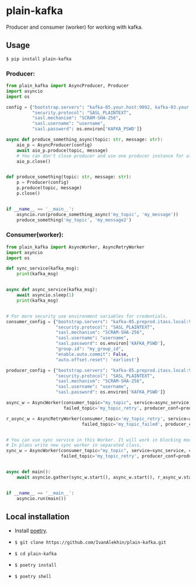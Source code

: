 # plain-kafka

Producer and consumer (worker) for working with kafka.

## Usage

```$ pip install plain-kafka```

### Producer:

```python
from plain_kafka import AsyncProducer, Producer
import asyncio
import os

config = {"bootstrap.servers": "kafka-05.your.host:9092, kafka-03.your.host:9092",
          "security.protocol": "SASL_PLAINTEXT",
          "sasl.mechanism": "SCRAM-SHA-256",
          "sasl.username": "username",
          "sasl.password": os.environ['KAFKA_PSWD']}

async def produce_something_async(topic: str, message: str):
    aio_p = AsyncProducer(config)
    await aio_p.produce(topic, message)
    # You can don't close producer and use one producer instance for all project.
    aio_p.close()


def produce_something(topic: str, message: str):
    p = Producer(config)
    p.produce(topic, message)
    p.close()


if __name__ == '__main__':
    asyncio.run(produce_something_async('my_topic', 'my_message'))
    produce_something('my_topic', 'my_message2')

```

### Consumer(worker):
```python
from plain_kafka import AsyncWorker, AsyncRetryWorker
import asyncio
import os

def sync_service(kafka_msg):
    print(kafka_msg)


async def async_service(kafka_msg):
    await asyncio.sleep(1)
    print(kafka_msg)


# For more security use environment variables for credentials. 
consumer_config = {"bootstrap.servers": "kafka-05.preprod.itass.local:9092, kafka-03.preprod.itass.local:9092",
                   "security.protocol": "SASL_PLAINTEXT",
                   "sasl.mechanism": "SCRAM-SHA-256",
                   "sasl.username": "username",
                   "sasl.password": os.environ['KAFKA_PSWD'],
                   "group.id": "my_group_id",
                   "enable.auto.commit": False,
                   "auto.offset.reset": 'earliest'}

producer_config = {"bootstrap.servers": "kafka-05.preprod.itass.local:9092, kafka-03.preprod.itass.local:9092",
                   "security.protocol": "SASL_PLAINTEXT",
                   "sasl.mechanism": "SCRAM-SHA-256",
                   "sasl.username": "username",
                   "sasl.password": os.environ['KAFKA_PSWD']}

async_w = AsyncWorker(consumer_topic="my_topic", service=async_service, consumer_conf=consumer_config,
                      failed_topic='my_topic_retry', producer_conf=producer_config)

r_async_w = AsyncRetryWorker(consumer_topic='my_topic_retry', service=async_service, consumer_conf=consumer_config,
                             failed_topic='my_topic_failed', producer_conf=producer_config)


# You can use sync service in this Worker. It will work in blocking mode.
# In plans write new sync worker in separated class.
sync_w = AsyncWorker(consumer_topic="my_topic", service=sync_service, consumer_conf=consumer_config,
                     failed_topic='my_topic_retry', producer_conf=producer_config)


async def main():
    await asyncio.gather(sync_w.start(), async_w.start(), r_async_w.start())


if __name__ == '__main__':
    asyncio.run(main())

```

## Local installation
- Install [poetry](https://python-poetry.org/docs/).

- ```$ git clone https://github.com/IvanAlekhin/plain-kafka.git```

- ```$ cd plain-kafka```

- ```$ poetry install```

- ```$ poetry shell```
